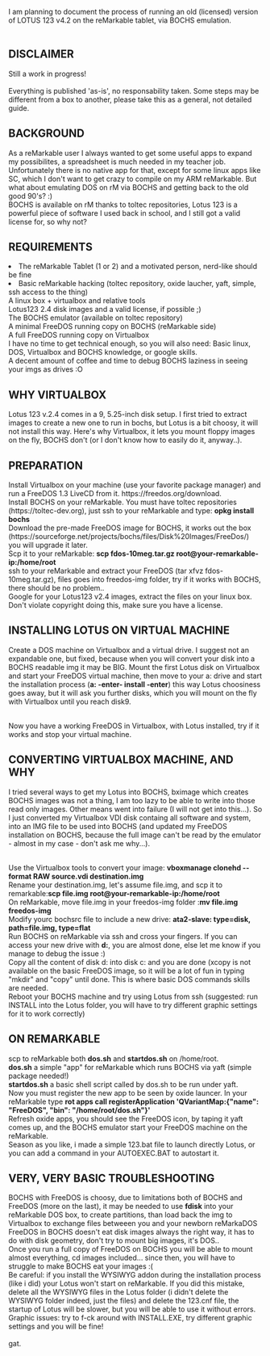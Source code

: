 I am planning to document the process of running an old (licensed) version of LOTUS 123 v4.2 on the reMarkable tablet, via BOCHS emulation.
<br><br>
<h2>DISCLAIMER</h2>
Still a work in progress!<br><br>
Everything is published 'as-is', no responsability taken. Some steps may be different from a box to another, please take this as a general, not detailed guide.

<h2>BACKGROUND</h2>
As a reMarkable user I always wanted to get some useful apps to expand my possibilites, a spreadsheet is much needed in my teacher job. Unfortunately there is no native app for that, except for some linux apps like SC, which I don't want to get crazy to compile on my ARM reMarkable. But what about emulating DOS on rM via BOCHS and getting back to the old good 90's? :)<br>
BOCHS is available on rM thanks to toltec repositories, Lotus 123 is a powerful piece of software I used back in school, and I still got a valid license for, so why not?

<h2>REQUIREMENTS</h2>
  <li>The reMarkable Tablet (1 or 2) and a motivated person, nerd-like should be fine<br>
  <li>Basic reMarkable hacking (toltec repository, oxide laucher, yaft, simple, ssh access to the thing)<br>
  A linux box + virtualbox and relative tools<br>
  Lotus123 2.4 disk images and a valid license, if possible ;)<br>
  The BOCHS emulator (available on toltec repository)<br>
  A minimal FreeDOS running copy on BOCHS (reMarkable side)<br>
  A full FreeDOS running copy on Virtualbox<br>
  I have no time to get technical enough, so you will also need: Basic linux, DOS, Virtualbox and BOCHS knowledge, or google skills.<br>
  A decent amount of coffee and time to debug BOCHS laziness in seeing your imgs as drives :O
  
<h2>WHY VIRTUALBOX</h2>
Lotus 123 v.2.4 comes in a 9, 5.25-inch disk setup. I first tried to extract images to create a new one to run in bochs, but Lotus is a bit choosy, it will not install this way. Here's why Virtualbox, it lets you mount floppy images on the fly, BOCHS don't (or I don't know how to easily do it, anyway..).

<h2>PREPARATION</h2>
  Install Virtualbox on your machine (use your favorite package manager) and run a FreeDOS 1.3 LiveCD from it. https://freedos.org/download.<br>
  Install BOCHS on your reMarkable. You must have toltec repositories (https://toltec-dev.org), just ssh to your reMarkable and type: <b>opkg install bochs</b><br>
  Download the pre-made FreeDOS image for BOCHS, it works out the box (https://sourceforge.net/projects/bochs/files/Disk%20Images/FreeDos/) you will upgrade it later.<br> Scp it to your reMarkable: <b>scp fdos-10meg.tar.gz root@your-remarkable-ip:/home/root</b><br>
  ssh to your reMarkable and extract your FreeDOS (tar xfvz fdos-10meg.tar.gz), files goes into freedos-img folder, try if it works with BOCHS, there should be no problem.. <br>
  Google for your Lotus123 v2.4 images, extract the files on your linux box. Don't violate copyright doing this, make sure you have a license.

<h2>INSTALLING LOTUS ON VIRTUAL MACHINE</h2>
Create a DOS machine on Virtualbox and a virtual drive. I suggest not an expandable one, but fixed, because when you will convert your disk into a BOCHS readable img it may be BIG.
Mount the first Lotus disk on Virtualbox and start your FreeDOS virtual machine, then move to your a: drive and start the installation process (<b>a: -enter- install -enter</b>) this way Lotus choosiness goes away, but it will ask you further disks, which you will mount on the fly with Virtualbox until you reach disk9.<br><br>

Now you have a working FreeDOS in Virtualbox, with Lotus installed, try if it works and stop your virtual machine.

<h2>CONVERTING VIRTUALBOX MACHINE, AND WHY</h2>
I tried several ways to get my Lotus into BOCHS, bximage which creates BOCHS images was not a thing, I am too lazy to be able to write into those read only images. Other means went into failure (I will not get into this...). So I just converted my Virtualbox VDI disk containg all software and system, into an IMG file to be used into BOCHS (and updated my FreeDOS installation on BOCHS, because the full image can't be read by the emulator - almost in my case - don't ask me why...).<br><br>

  Use the Virtualbox tools to convert your image: <b>vboxmanage clonehd --format RAW source.vdi destination.img</b><br>
  Rename your destination.img, let's assume file.img, and scp it to remarkable:<b>scp file.img root@your-remarkable-ip:/home/root</b><br>
  On reMarkable, move file.img in your freedos-img folder :<b>mv file.img freedos-img</b><br>
  Modify yourc bochsrc file to include a new drive: <b>ata2-slave:  type=disk, path=file.img, type=flat</b><br>
  Run BOCHS on reMarkable via ssh and cross your fingers. If you can access your new drive with <b>d:</b>, you are almost done, else let me know if you manage to debug the issue :)<br>
  Copy all the content of disk d: into disk c: and you are done (xcopy is not available on the basic FreeDOS image, so it will be a lot of fun in typing "mkdir" and "copy" until done. This is where basic DOS commands skills are needed.<br>
  Reboot your BOCHS machine and try using Lotus from ssh (suggested: run INSTALL into the Lotus folder, you will have to try different graphic settings for it to work correctly)
  
<h2>ON REMARKABLE</h2>
scp to reMarkable both <b>dos.sh</b> and <b>startdos.sh</b> on /home/root.<br>
<b>dos.sh</b> a simple "app" for reMarkable which runs BOCHS via yaft (simple package needed!)<br>
<b>startdos.sh</b> a basic shell script called by dos.sh to be run under yaft.<br>
Now you must register the new app to be seen by oxide launcer. In your reMarkable type <b>rot apps call registerApplication 'QVariantMap:{"name": "FreeDOS", "bin": "/home/root/dos.sh"}'</b><br>
Refresh oxide apps, you should see the FreeDOS icon, by taping it yaft comes up, and the BOCHS emulator start your FreeDOS machine on the reMarkable.<br>
Season as you like, i made a simple 123.bat file to launch directly Lotus, or you can add a command in your AUTOEXEC.BAT to autostart it.

<h2>VERY, VERY BASIC TROUBLESHOOTING</h2>
BOCHS with FreeDOS is choosy, due to limitations both of BOCHS and FreeDOS (more on the last), it may be needed to use <b>fdisk</b> into your reMarkable DOS box, to create partitions, than load back the img to Virtualbox to exchange files betweeen you and your newborn reMarkaDOS<br>
FreeDOS in BOCHS doesn't eat disk images always the right way, it has to do with disk geometry, don't try to mount big images, it's DOS..<br>
Once you run a full copy of FreeDOS on BOCHS you will be able to mount almost everything, cd images included... since then, you will have to struggle to make BOCHS eat your images :(<br>
Be careful: if you install the WYSIWYG addon during the installation process (like i did) your Lotus won't start on reMarkable. If you did this mistake, delete all the WYSIWYG files in the Lotus folder (i didn't delete the WYSIWYG folder indeed, just the files) and delete the 123.cnf file, the startup of Lotus will be slower, but you will be able to use it without errors.<br>
Graphic issues: try to f-ck around with INSTALL.EXE, try different graphic settings and you will be fine!<br><br>
gat.
